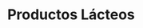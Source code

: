 ---
title: "Productos Lácteos"
url: /urbanizacion-nuevo-lourdes/productos-lacteos/
shop: lácteos
---